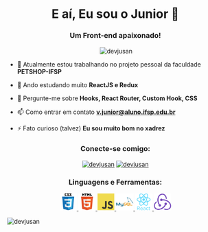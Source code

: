 <h1 align="center">E aí, <dev/> Eu sou o Junior 👋</h1>
<h3 align="center">Um Front-end apaixonado!</h3>

<p align="center">&nbsp;<img align="center" src="https://github-readme-stats.vercel.app/api?username=devjusan&show_icons=true&locale=pt-br" alt="devjusan" /></p>


- 🔭 Atualmente estou trabalhando no projeto pessoal da faculdade **PETSHOP-IFSP**

- 🌱 Ando estudando muito **ReactJS e Redux**

- 💬 Pergunte-me sobre **Hooks, React Router, Custom Hook, CSS**

- 📫 Como entrar em contato **v.junior@aluno.ifsp.edu.br**

- ⚡ Fato curioso (talvez) **Eu sou muito bom no xadrez**

<h3 align="center">Conecte-se comigo:</h3>
<p align="center">
<a href="https://linkedin.com/in/devjusan" target="blank"><img align="center" src="https://cdn.jsdelivr.net/npm/simple-icons@3.0.1/icons/linkedin.svg" alt="devjusan" height="30" width="40" /></a>
<a href="https://instagram.com/devjusan" target="blank"><img align="center" src="https://cdn.jsdelivr.net/npm/simple-icons@3.0.1/icons/instagram.svg" alt="devjusan" height="30" width="40" /></a>
</p>

<h3 align="center">Linguagens e Ferramentas:</h3>
<p align="center"> <a href="https://www.w3schools.com/css/" target="_blank"> <img src="https://raw.githubusercontent.com/devicons/devicon/master/icons/css3/css3-original-wordmark.svg" alt="css3" width="40" height="40"/> </a> <a href="https://www.w3.org/html/" target="_blank"> <img src="https://raw.githubusercontent.com/devicons/devicon/master/icons/html5/html5-original-wordmark.svg" alt="html5" width="40" height="40"/> </a> <a href="https://developer.mozilla.org/en-US/docs/Web/JavaScript" target="_blank"> <img src="https://raw.githubusercontent.com/devicons/devicon/master/icons/javascript/javascript-original.svg" alt="javascript" width="40" height="40"/> </a> <a href="https://www.mysql.com/" target="_blank"> <img src="https://raw.githubusercontent.com/devicons/devicon/master/icons/mysql/mysql-original-wordmark.svg" alt="mysql" width="40" height="40"/> </a> <a href="https://reactjs.org/" target="_blank"> <img src="https://raw.githubusercontent.com/devicons/devicon/master/icons/react/react-original-wordmark.svg" alt="react" width="40" height="40"/> </a> <a href="https://redux.js.org" target="_blank"> <img src="https://raw.githubusercontent.com/devicons/devicon/master/icons/redux/redux-original.svg" alt="redux" width="40" height="40"/> </a> </p>

<p><img align="left" src="https://github-readme-stats.vercel.app/api/top-langs?username=devjusan&show_icons=true&theme=dark&locale=pt-br&layout=compact" alt="devjusan" /></p>
